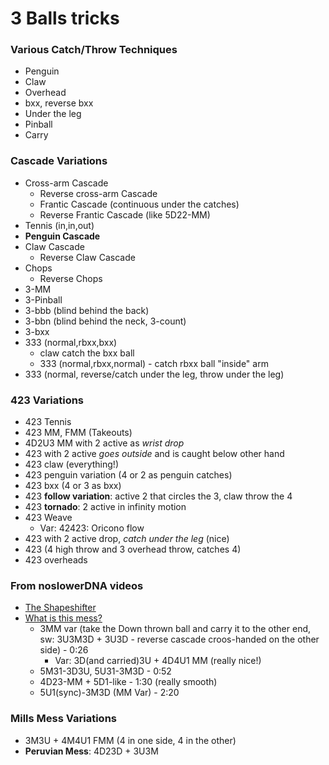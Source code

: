 # 3 Balls tricks

### Various Catch/Throw Techniques

- Penguin
- Claw
- Overhead
- bxx, reverse bxx
- Under the leg
- Pinball
- Carry

### Cascade Variations

- Cross-arm Cascade
  - Reverse cross-arm Cascade
  - Frantic Cascade (continuous under the catches)
  - Reverse Frantic Cascade (like 5D22-MM)
- Tennis (in,in,out)
- **Penguin Cascade**
- Claw Cascade
  - Reverse Claw Cascade
- Chops
  - Reverse Chops
- 3-MM
- 3-Pinball
- 3-bbb (blind behind the back)
- 3-bbn (blind behind the neck, 3-count)
- 3-bxx
- 333 (normal,rbxx,bxx)
  - claw catch the bxx ball
  - 333 (normal,rbxx,normal) - catch rbxx ball "inside" arm
- 333 (normal, reverse/catch under the leg, throw under the leg)

### 423 Variations

- 423 Tennis
- 423 MM, FMM (Takeouts)
- 4D2U3 MM with 2 active as *wrist drop*
- 423 with 2 active *goes outside* and is caught below other hand
- 423 claw (everything!)
- 423 penguin variation (4 or 2 as penguin catches)
- 423 bxx (4 or 3 as bxx)
- 423 **follow variation**: active 2 that circles the 3, claw throw the 4
- 423 **tornado**: 2 active in infinity motion
- 423 Weave
  - Var: 42423: Oricono flow
- 423 with 2 active drop, *catch under the leg* (nice)
- 423 (4 high throw and 3 overhead throw, catches 4)
- 423 overheads

### From noslowerDNA videos

- [The Shapeshifter](https://www.youtube.com/watch?v=Wrbzlipw0gA)
- [What is this mess?](https://www.youtube.com/watch?v=cUfOLJbIMQ4)
  - 3MM var (take the Down thrown ball and carry it to the other end, 
sw: 3U3M3D + 3U3D - reverse cascade croos-handed on the other side) - 0:26
    - Var: 3D(and carried)3U + 4D4U1 MM (really nice!)
  - 5M31-3D3U, 5U31-3M3D - 0:52
  - 4D23-MM + 5D1-like  - 1:30 (really smooth)
  - 5U1(sync)-3M3D (MM Var) - 2:20

### Mills Mess Variations

- 3M3U + 4M4U1 FMM (4 in one side, 4 in the other)
- **Peruvian Mess**: 4D23D + 3U3M 




